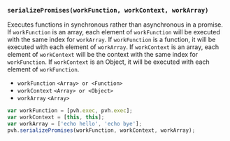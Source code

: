 ### ``serializePromises(workFunction, workContext, workArray)``
Executes functions in synchronous rather than asynchronous in a promise. If ``workFunction`` is an array, each element of ``workFunction`` will be executed with the same index for ``workArray``. If ``workFunction`` is a function, it will be executed with each element of ``workArray``. If ``workContext`` is an array, each element of ``workContext`` will be the context with the same index for ``workFunction``. If ``workContext`` is an Object, it will be executed with each element of ``workFunction``.
- `workFunction` `<Array> or <Function>`
- `workContext` `<Array> or <Object>`
- `workArray` `<Array>`

```js
var workFunction = [pvh.exec, pvh.exec];
var workContext = [this, this];
var workArray = ['echo hello', 'echo bye'];
pvh.serializePromises(workFunction, workContext, workArray);
```
